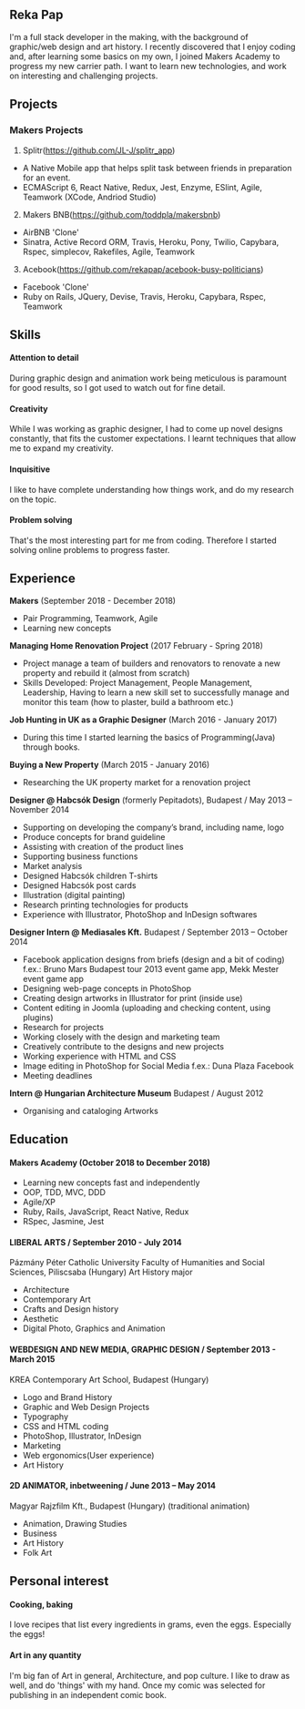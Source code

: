 ## Reka Pap

I'm a full stack developer in the making, with the background of graphic/web design and art history. I recently discovered that I enjoy coding and, after learning some basics on my own, I joined Makers Academy to progress my new carrier path. I want to learn new technologies, and work on interesting and challenging projects.

## Projects

### Makers Projects
1. Splitr(https://github.com/JL-J/splitr_app)
  - A Native Mobile app that helps split task between friends in preparation for an event.
  - ECMAScript 6, React Native, Redux, Jest, Enzyme, ESlint, Agile, Teamwork (XCode, Andriod Studio)
2. Makers BNB(https://github.com/toddpla/makersbnb)
  - AirBNB 'Clone'
  - Sinatra, Active Record ORM, Travis, Heroku, Pony, Twilio, Capybara, Rspec, simplecov, Rakefiles, Agile, Teamwork
3. Acebook(https://github.com/rekapap/acebook-busy-politicians)
  - Facebook 'Clone'
  - Ruby on Rails, JQuery, Devise, Travis, Heroku, Capybara, Rspec, Teamwork

## Skills

#### Attention to detail
During graphic design and animation work being meticulous is paramount for good results, so I got used to watch out for fine detail.

#### Creativity
While I was working as graphic designer, I had to come up novel designs constantly, that fits the customer expectations. I learnt techniques that allow me to expand my creativity.

#### Inquisitive
I like to have complete understanding how things work, and do my research on the topic.

#### Problem solving
That's the most interesting part for me from coding. Therefore I started solving online problems to progress faster.


## Experience

**Makers** (September 2018 - December 2018)

- Pair Programming, Teamwork, Agile
- Learning new concepts


**Managing Home Renovation Project** (2017 February - Spring 2018)

- Project manage a team of builders and renovators to renovate a new property and rebuild it (almost from scratch)
- Skills Developed: Project Management, People Management, Leadership, Having to learn a new skill set to successfully manage and monitor this team (how to plaster, build a bathroom etc.)


**Job Hunting in UK as a Graphic Designer** (March 2016 - January 2017)

- During this time I started learning the basics of Programming(Java) through books.


**Buying a New Property** (March 2015 - January 2016)

- Researching the UK property market for a renovation project


**Designer @ Habcsók Design** (formerly Pepitadots), Budapest / May 2013 – November 2014

- Supporting on developing the company’s brand, including name, logo
- Produce concepts for brand guideline
- Assisting with creation of the product lines
- Supporting business functions
- Market analysis
- Designed Habcsók children T-shirts
- Designed Habcsók post cards
- Illustration (digital painting)
- Research printing technologies for products
- Experience with Illustrator, PhotoShop and InDesign softwares


**Designer Intern @ Mediasales Kft.** Budapest / September 2013 – October 2014

- Facebook application designs from briefs (design and a bit of coding) f.ex.: Bruno Mars Budapest
tour 2013 event game app, Mekk Mester event game app
- Designing web-page concepts in PhotoShop
- Creating design artworks in Illustrator for print (inside use)
- Content editing in Joomla (uploading and checking content, using plugins)
- Research for projects
- Working closely with the design and marketing team
- Creatively contribute to the designs and new projects
- Working experience with HTML and CSS
- Image editing in PhotoShop for Social Media f.ex.: Duna Plaza Facebook
- Meeting deadlines


**Intern @ Hungarian Architecture Museum** Budapest / August 2012

- Organising and cataloging Artworks


## Education

#### Makers Academy (October 2018 to December 2018)

- Learning new concepts fast and independently
- OOP, TDD, MVC, DDD
- Agile/XP
- Ruby, Rails, JavaScript, React Native, Redux
- RSpec, Jasmine, Jest

#### LIBERAL ARTS / September 2010 - July 2014

Pázmány Péter Catholic University
Faculty of Humanities and Social Sciences, Piliscsaba (Hungary)
Art History major
- Architecture
- Contemporary Art
- Crafts and Design history
- Aesthetic
- Digital Photo, Graphics and Animation

#### WEBDESIGN AND NEW MEDIA, GRAPHIC DESIGN / September 2013 - March 2015

KREA Contemporary Art School, Budapest (Hungary)
- Logo and Brand History
- Graphic and Web Design Projects
- Typography
- CSS and HTML coding
- PhotoShop, Illustrator, InDesign
- Marketing
- Web ergonomics(User experience)
- Art History


#### 2D ANIMATOR, inbetweening / June 2013 – May 2014

Magyar Rajzfilm Kft., Budapest (Hungary)
(traditional animation)
- Animation, Drawing Studies
- Business
- Art History
- Folk Art


## Personal interest

#### Cooking, baking
I love recipes that list every ingredients in grams, even the eggs. Especially the eggs!

#### Art in any quantity
I'm big fan of Art in general, Architecture, and pop culture. I like to draw as well, and do 'things' with my hand. Once my comic was selected for publishing in an independent comic book.

